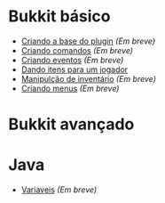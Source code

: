 # Bukkit básico

* [Criando a base do plugin]() *(Em breve)*
* [Criando comandos]() *(Em breve)*
* [Criando eventos]() *(Em breve)*
* [Dando itens para um jogador](Bukkit%20básico/Dando%20itens%20para%20um%20jogador.md)
* [Manipulção de inventário]() *(Em breve)*
* [Criando menus]() *(Em breve)*

# Bukkit avançado

# Java

* [Variaveis]() *(Em breve)*
